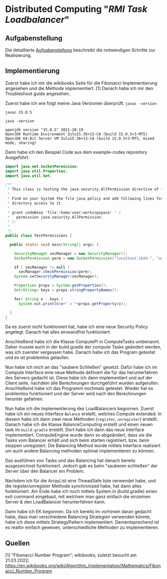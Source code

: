 # Distributed Computing "*RMI Task Loadbalancer*" 

## Aufgabenstellung
Die detaillierte [Aufgabenstellung](TASK.md) beschreibt die notwendigen Schritte zur Realisierung.

## Implementierung
Zuerst habe ich mir die wikibooks Seite für die Fibonacci Implementierung angesehen und die Methode implementiert. [1]
Danach habe ich mir den Troubleshoot guide angesehen.

Zuerst habe ich wie folgt meine Java Versionen überprüft.
`javac -version`
```shell
javac 15.0.5
```
`java -version`
```shell
openjdk version "15.0.5" 2021-10-19
OpenJDK Runtime Environment Zulu15.36+13-CA (build 15.0.5+3-MTS)
OpenJDK 64-Bit Server VM Zulu15.36+13-CA (build 15.0.5+3-MTS, mixed mode, sharing)
```

Dann habe ich den Beispiel Code aus dem example-codes repository Ausgeführt.
```java
import java.net.SocketPermission;
import java.util.Properties;
import java.util.Set;

/**
 * This class is testing the java.security.AllPermission directive of the java.policy file
 *
 * Find on your System the file java.policy and add following lines for recursively
 * directory access to it:
 * 
 * grant codeBase "file:/home/user/workingspace/-" {
 *   permission java.security.AllPermission;
 * };
 *
 */
public class TestPermissions {

  public static void main(String[] args) {

    SecurityManager secManager = new SecurityManager();
    SocketPermission perm = new SocketPermission("localhost:1024-", "accept,connect,listen");

    if ( secManager != null )
      secManager.checkPermission(perm);
    System.setSecurityManager(secManager);

    Properties props = System.getProperties();
    Set<String> keys = props.stringPropertyNames();

    for( String o : keys )
      System.out.println(o+" = "+props.getProperty(o));

  }
}
```
Da es zuerst nicht funktioniert hat, habe ich eine neue Security Policy angelegt. Danach hat alles einwandfrei funktioniert.

Anschließend habe ich die Klasse ComputePi in ComputeTasks umbenannt. Daher musste auch in der build.gradle der compute Tasks geändert werden, was ich zuerster vergessen habe. 
Danach habe ich das Program getestet und es ist problemlos gelaufen.

Nun habe ich mich an das "saubere Schließen" gesetzt.
Dafür habe ich im Compute Interface eine neue Methode definiert die für das herunterfahren des Servers gedacht ist. Diese habe ich dann implementiert und auf der Client seite, nachdem alle Berechnungen durchgeführt wurden aufgerufen. Anschließend habe ich das Programm nochmals getestet. Wieder hat es problemlos funktioniert und der Server wird nach den Berechnungen herunter gefahren.

Nun habe ich die Implementierung des LoadBalancers begonnen. Zuerst habe ich ein neues Interface `Balance` erstellt, welches Compute extended. In diesem habe ich dann zwei neue Methoden (`register`, `unregister`) erstellt.
Danach habe ich die Klasse BalanceComputing erstellt und einen neuen task im `build.gradle` erstellt. Dort habe ich dann das neue Interface implementiert. 
ComputeEngine wurde dann so abgeändert, dass sie die Tasks vom Balancer erhält und sich beim starten registriert, bzw. beim stoppen unregistert. 
Die Balancing Method wurde mittels Interface realisiert um auch andere Balancing methoden optimal implementieren zu können.

Das ausführen von Tasks und das Balancing hat danach bereits ausgezeichnet funktioniert. Jedoch gab es beim "sauberen schließen" der Server über den Balancer ein Problem.

Nachdem ich für die ArrayList eine ThreadSafe liste verwendet habe, und die register/unregister Methode synchronized habe, hat dann alles funktioniert. Am Ende habe ich noch mittels System.in (build.gradle) einen exit command eingebaut, mit welchem man ganz einfach die einzelnen Server & den LoadBalancer herunterfahren kann.

Dann habe ich EK begonnen. Da ich bereits im vorhinein daran gedacht habe, dass man verschiedene Balancing Strategien verwenden könnte, habe ich diese mittels StrategyPattern implementiert. Dementsprechend ist es realtiv einfach gewesen, unterschiedliche Methoden zu implementieren.

## Quellen
[1] "Fibonacci Number Program"; wikibooks; zuletzt besucht am 21.03.2022; https://en.wikibooks.org/wiki/Algorithm_Implementation/Mathematics/Fibonacci_Number_Program
